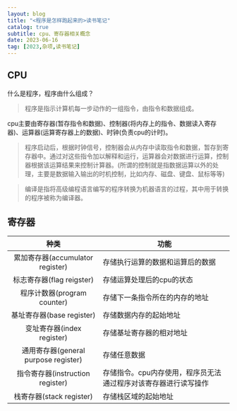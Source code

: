 ```yaml
---
layout: blog
title: "<程序是怎样跑起来的>读书笔记"
catalog: true
subtitle: cpu、寄存器相关概念
date: 2023-06-16
tag: [2023,杂项,读书笔记]
---
```

## CPU

什么是程序，程序由什么组成？
> 程序是指示计算机每一步动作的一组指令，由指令和数据组成。

cpu主要由寄存器(暂存指令和数据)、控制器(将内存上的指令、数据读入寄存器)、运算器(运算寄存器上的数据)、时钟(负责cpu的计时)。

> 程序启动后，根据时钟信号，控制器会从内存中读取指令和数据，暂存到寄存器中。通过对这些指令加以解释和运行，运算器会对数据进行运算，控制器根据该运算结果来控制计算器。(所谓的控制就是指数据运算以外的处理，主要是数据输入输出的时机控制，比如内存、磁盘、键盘、鼠标等等)

> 编译是指将高级编程语言编写的程序转换为机器语言的过程，其中用于转换的程序被称为编译器。

## 寄存器

|                 种类                 | 功能                                                         |
| :----------------------------------: | ------------------------------------------------------------ |
|   累加寄存器(accumulator register)   | 存储执行运算的数据和运算后的数据                             |
|      标志寄存器(flag reigster)       | 存储运算处理后的cpu的状态                                    |
|     程序计数器(program counter)      | 存储下一条指令所在的内存的地址                               |
|      基址寄存器(base register)       | 存储数据内存的起始地址                                       |
|      变址寄存器(index register)      | 存储基址寄存器的相对地址                                     |
| 通用寄存器(general purpose register) | 存储任意数据                                                 |
|   指令寄存器(instruction register)   | 存储指令。cpu内存使用，程序员无法通过程序对该寄存器进行读写操作 |
|       栈寄存器(stack register)       | 存储栈区域的起始地址                                         |
